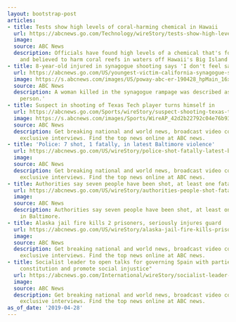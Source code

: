 ```yaml
---
layout: bootstrap-post
articles:
- title: Tests show high levels of coral-harming chemical in Hawaii
  url: https://abcnews.go.com/Technology/wireStory/tests-show-high-levels-coral-harming-chemical-hawaii-62693582
  image: 
  source: ABC News
  description: Officials have found high levels of a chemical that's found in sunscreen
    and believed to harm coral reefs in waters off Hawaii's Big Island
- title: 8-year-old injured in synagogue shooting says 'I don't feel safe'
  url: https://abcnews.go.com/US/youngest-victim-california-synagogue-shooting-feel-safe/story?id=62685052
  image: https://s.abcnews.com/images/US/poway-abc-er-190428_hpMain_16x9_992.jpg
  source: ABC News
  description: A woman killed in the synagogue rampage was described as the 'kindest
    person.'
- title: Suspect in shooting of Texas Tech player turns himself in
  url: https://abcnews.go.com/Sports/wireStory/suspect-shooting-texas-tech-player-turns-62692930
  image: https://s.abcnews.com/images/Sports/WireAP_42d2b22792c04e76b938e95c0bc61983_16x9_992.jpg
  source: ABC News
  description: Get breaking national and world news, broadcast video coverage, and
    exclusive interviews. Find the top news online at ABC news.
- title: 'Police: 7 shot, 1 fatally, in latest Baltimore violence'
  url: https://abcnews.go.com/US/wireStory/police-shot-fatally-latest-baltimore-violence-62692896
  image: 
  source: ABC News
  description: Get breaking national and world news, broadcast video coverage, and
    exclusive interviews. Find the top news online at ABC news.
- title: Authorities say seven people have been shot, at least one fatally, in Baltimore.
  url: https://abcnews.go.com/US/wireStory/authorities-people-shot-fatally-baltimore-62692895
  image: 
  source: ABC News
  description: Authorities say seven people have been shot, at least one fatally,
    in Baltimore.
- title: Alaska jail fire kills 2 prisoners, seriously injures guard
  url: https://abcnews.go.com/US/wireStory/alaska-jail-fire-kills-prisoners-injures-guard-62692782
  image: 
  source: ABC News
  description: Get breaking national and world news, broadcast video coverage, and
    exclusive interviews. Find the top news online at ABC news.
- title: Socialist leader to open talks for governing Spain with parties that "respect
    constitution and promote social injustice"
  url: https://abcnews.go.com/International/wireStory/socialist-leader-open-talks-governing-spain-parties-respect-62692321
  image: 
  source: ABC News
  description: Get breaking national and world news, broadcast video coverage, and
    exclusive interviews. Find the top news online at ABC news.
as_of_date: '2019-04-28'
---
```


